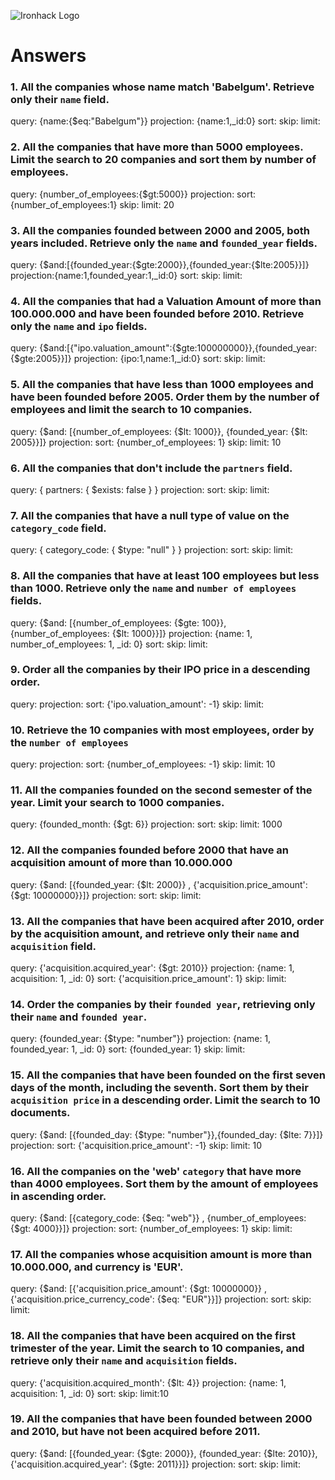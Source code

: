 ![Ironhack Logo](https://i.imgur.com/1QgrNNw.png)

# Answers

### 1. All the companies whose name match 'Babelgum'. Retrieve only their `name` field.

<!-- Your Code Goes Here -->
query: {name:{$eq:"Babelgum"}}
projection: {name:1,_id:0}
sort: 
skip: 
limit: 
### 2. All the companies that have more than 5000 employees. Limit the search to 20 companies and sort them by **number of employees**.

<!-- Your Code Goes Here -->
query: {number_of_employees:{$gt:5000}}
projection:
sort: {number_of_employees:1}
skip: 
limit: 20

### 3. All the companies founded between 2000 and 2005, both years included. Retrieve only the `name` and `founded_year` fields.

<!-- Your Code Goes Here -->
query: {$and:[{founded_year:{$gte:2000}},{founded_year:{$lte:2005}}]}
projection:{name:1,founded_year:1,_id:0}
sort: 
skip: 
limit: 
### 4. All the companies that had a Valuation Amount of more than 100.000.000 and have been founded before 2010. Retrieve only the `name` and `ipo` fields.

<!-- Your Code Goes Here -->
query: {$and:[{"ipo.valuation_amount":{$gte:100000000}},{founded_year:{$gte:2005}}]}
projection: {ipo:1,name:1,_id:0}
sort: 
skip: 
limit: 
### 5. All the companies that have less than 1000 employees and have been founded before 2005. Order them by the number of employees and limit the search to 10 companies.

<!-- Your Code Goes Here -->
query: {$and: [{number_of_employees: {$lt: 1000}}, {founded_year: {$lt: 2005}}]}
projection: 
sort: {number_of_employees: 1}
skip: 
limit: 10
### 6. All the companies that don't include the `partners` field.

<!-- Your Code Goes Here -->
query: { partners: { $exists: false } }
projection: 
sort: 
skip: 
limit:
### 7. All the companies that have a null type of value on the `category_code` field.

<!-- Your Code Goes Here -->
query: { category_code: { $type: "null" } }
projection: 
sort: 
skip: 
limit:
### 8. All the companies that have at least 100 employees but less than 1000. Retrieve only the `name` and `number of employees` fields.

<!-- Your Code Goes Here -->
query: {$and: [{number_of_employees: {$gte: 100}}, {number_of_employees: {$lt: 1000}}]}
projection: {name: 1, number_of_employees: 1, _id: 0}
sort: 
skip: 
limit:
### 9. Order all the companies by their IPO price in a descending order.

<!-- Your Code Goes Here -->
query: 
projection: 
sort: {'ipo.valuation_amount': -1} 
skip: 
limit:
### 10. Retrieve the 10 companies with most employees, order by the `number of employees`

<!-- Your Code Goes Here -->
query: 
projection: 
sort: {number_of_employees: -1}
skip: 
limit: 10
### 11. All the companies founded on the second semester of the year. Limit your search to 1000 companies.

<!-- Your Code Goes Here -->
query: {founded_month: {$gt: 6}}
projection: 
sort: 
skip: 
limit: 1000
### 12. All the companies founded before 2000 that have an acquisition amount of more than 10.000.000

<!-- Your Code Goes Here -->
query: {$and: [{founded_year: {$lt: 2000}} , {'acquisition.price_amount': {$gt: 10000000}}]}
projection: 
sort: 
skip: 
limit: 
### 13. All the companies that have been acquired after 2010, order by the acquisition amount, and retrieve only their `name` and `acquisition` field.

<!-- Your Code Goes Here -->
query: {'acquisition.acquired_year': {$gt: 2010}}
projection: {name: 1, acquisition: 1, _id: 0}
sort: {'acquisition.price_amount': 1}
skip: 
limit:
### 14. Order the companies by their `founded year`, retrieving only their `name` and `founded year`.

<!-- Your Code Goes Here -->
query: {founded_year: {$type: "number"}} 
projection: {name: 1, founded_year: 1, _id: 0}
sort: {founded_year: 1}
skip: 
limit:
### 15. All the companies that have been founded on the first seven days of the month, including the seventh. Sort them by their `acquisition price` in a descending order. Limit the search to 10 documents.

<!-- Your Code Goes Here -->
query: {$and: [{founded_day: {$type: "number"}},{founded_day: {$lte: 7}}]} 
projection: 
sort: {'acquisition.price_amount': -1}
skip: 
limit: 10
### 16. All the companies on the 'web' `category` that have more than 4000 employees. Sort them by the amount of employees in ascending order.

<!-- Your Code Goes Here -->
query: {$and: [{category_code: {$eq: "web"}} , {number_of_employees: {$gt: 4000}}]}
projection: 
sort: {number_of_employees: 1}
skip: 
limit:
### 17. All the companies whose acquisition amount is more than 10.000.000, and currency is 'EUR'.

<!-- Your Code Goes Here -->
query: {$and: [{'acquisition.price_amount': {$gt: 10000000}} , {'acquisition.price_currency_code': {$eq: "EUR"}}]}
projection: 
sort: 
skip: 
limit: 
### 18. All the companies that have been acquired on the first trimester of the year. Limit the search to 10 companies, and retrieve only their `name` and `acquisition` fields.

<!-- Your Code Goes Here -->
query: {'acquisition.acquired_month': {$lt: 4}}
projection: {name: 1, acquisition: 1, _id: 0}
sort: 
skip: 
limit:10
### 19. All the companies that have been founded between 2000 and 2010, but have not been acquired before 2011.

<!-- Your Code Goes Here -->
query: {$and: [{founded_year: {$gte: 2000}}, {founded_year: {$lte: 2010}}, {'acquisition.acquired_year': {$gte: 2011}}]}
projection: 
sort: 
skip: 
limit: